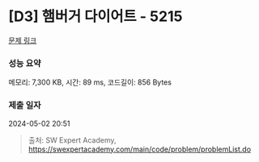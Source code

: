 # [D3] 햄버거 다이어트 - 5215 

[문제 링크](https://swexpertacademy.com/main/code/problem/problemDetail.do?contestProbId=AWT-lPB6dHUDFAVT) 

### 성능 요약

메모리: 7,300 KB, 시간: 89 ms, 코드길이: 856 Bytes

### 제출 일자

2024-05-02 20:51



> 출처: SW Expert Academy, https://swexpertacademy.com/main/code/problem/problemList.do